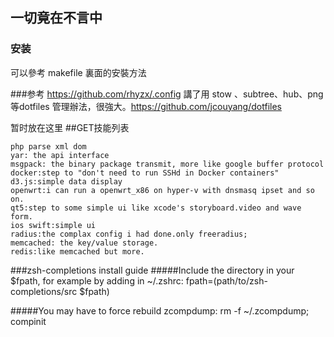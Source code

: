 ## 一切竟在不言中

### 安装
可以參考 makefile 裏面的安裝方法


###参考
https://github.com/rhyzx/.config
講了用 stow 、subtree、hub、png等dotfiles 管理辦法，很強大。https://github.com/jcouyang/dotfiles


暂时放在这里
##GET技能列表

```
php parse xml dom
yar: the api interface
msgpack: the binary package transmit, more like google buffer protocol
docker:step to "don't need to run SSHd in Docker containers"
d3.js:simple data display
openwrt:i can run a openwrt_x86 on hyper-v with dnsmasq ipset and so on.
qt5:step to some simple ui like xcode's storyboard.video and wave form.
ios swift:simple ui
radius:the complax config i had done.only freeradius;
memcached: the key/value storage.
redis:like memcached but more.
```





###zsh-completions install guide
#####Include the directory in your $fpath, for example by adding in ~/.zshrc:
fpath=(path/to/zsh-completions/src $fpath)

#####You may have to force rebuild zcompdump:
rm -f ~/.zcompdump; compinit



